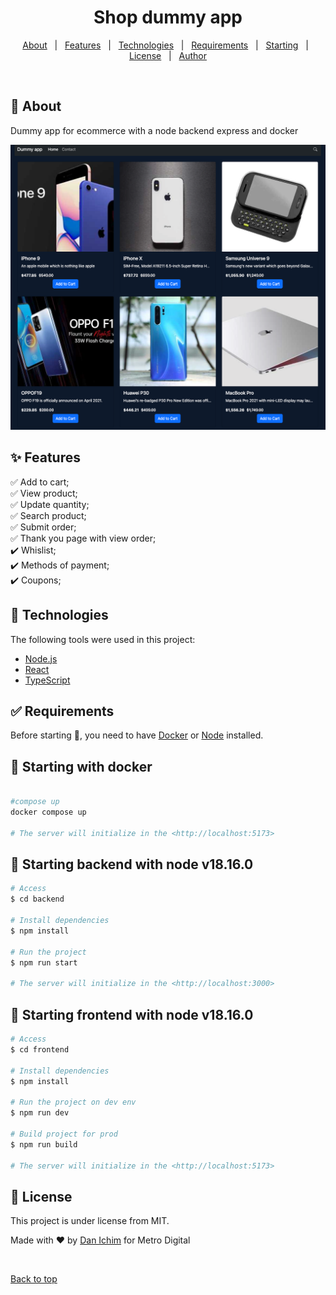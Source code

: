 <h1 align="center">Shop dummy app</h1>

<p align="center">
  <a href="#dart-about">About</a> &#xa0; | &#xa0; 
  <a href="#sparkles-features">Features</a> &#xa0; | &#xa0;
  <a href="#rocket-technologies">Technologies</a> &#xa0; | &#xa0;
  <a href="#white_check_mark-requirements">Requirements</a> &#xa0; | &#xa0;
  <a href="#checkered_flag-starting">Starting</a> &#xa0; | &#xa0;
  <a href="#memo-license">License</a> &#xa0; | &#xa0;
  <a href="https://www.linkedin.com/in/danichimc/" target="_blank">Author</a>
</p>

<br>

## 🎯 About

Dummy app for ecommerce with a node backend express and docker

![IMAGE_DESCRIPTION](https://github.com/danichim/dummy-app/blob/main/screen.png)

## ✨ Features

✅ Add to cart;\
✅ View product;\
✅ Update quantity;\
✅ Search product;\
✅ Submit order;\
✅ Thank you page with view order;\
✔️ Whislist;\
✔️ Methods of payment;\
✔️ Coupons;

## 🚀 Technologies

The following tools were used in this project:

- [Node.js](https://nodejs.org/en/)
- [React](https://pt-br.reactjs.org/)
- [TypeScript](https://www.typescriptlang.org/)

## ✅ Requirements

Before starting 🏁, you need to have [Docker](https://git-scm.com) or [Node](https://nodejs.org/en/) installed.

## 🏁 Starting with docker

```bash

#compose up
docker compose up

# The server will initialize in the <http://localhost:5173>
```

## 🏁 Starting backend with node v18.16.0

```bash
# Access
$ cd backend

# Install dependencies
$ npm install

# Run the project
$ npm run start

# The server will initialize in the <http://localhost:3000>
```

## 🏁 Starting frontend with node v18.16.0

```bash
# Access
$ cd frontend

# Install dependencies
$ npm install

# Run the project on dev env
$ npm run dev

# Build project for prod
$ npm run build

# The server will initialize in the <http://localhost:5173>
```

## 📝 License

This project is under license from MIT.

Made with ❤️ by <a href="https://www.linkedin.com/in/danichimc/" target="_blank">Dan Ichim</a> for Metro Digital

&#xa0;

<a href="#top">Back to top</a>
